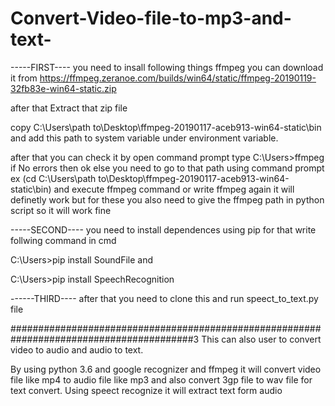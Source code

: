 # Convert-Video-file-to-mp3-and-text-

-----FIRST---- you need to insall following things
ffmpeg you can download it from https://ffmpeg.zeranoe.com/builds/win64/static/ffmpeg-20190119-32fb83e-win64-static.zip

after that Extract that zip file

copy C:\Users\path to\Desktop\ffmpeg-20190117-aceb913-win64-static\bin
and add this path to system variable under environment variable.

after that you can check  it by 
open command prompt
type C:\Users>ffmpeg
if No errors then ok else you need to go to that path using command prompt ex (cd C:\Users\path to\Desktop\ffmpeg-20190117-aceb913-win64-static\bin)
and execute ffmpeg command or write ffmpeg again it will definetly work but for these you also need to give the ffmpeg path in python script so it will work fine

-----SECOND---- you need to install dependences using pip 
for that write follwing command in cmd

C:\Users>pip install SoundFile
and

C:\Users>pip install SpeechRecognition

------THIRD---- after that you need to clone this and run speect_to_text.py file 

#########################################################################################3
This can also user to convert video to audio and audio to text.

By using python 3.6 and google recognizer and ffmpeg it will convert video file like mp4 to audio file like mp3 and also convert 3gp file to wav file for text convert. Using speect recognize it will extract text form audio 
